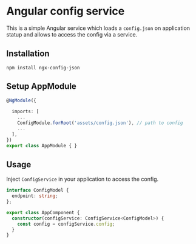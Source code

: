 # Angular config service

This is a simple Angular service which loads a `config.json` on application statup and allows to access the config via a service.


## Installation

```node
npm install ngx-config-json
```


## Setup AppModule

```typescript
@NgModule({
  
  imports: [
    ...
    ConfigModule.forRoot('assets/config.json'), // path to config
    ...
  ],
})
export class AppModule { }
```

## Usage

Inject `ConfigService` in your application to access the config.

```typescript
interface ConfigModel {
  endpoint: string;
};

export class AppComponent {
  constructor(configService: ConfigService<ConfigModel>) {
    const config = configService.config;
  }
}
```
